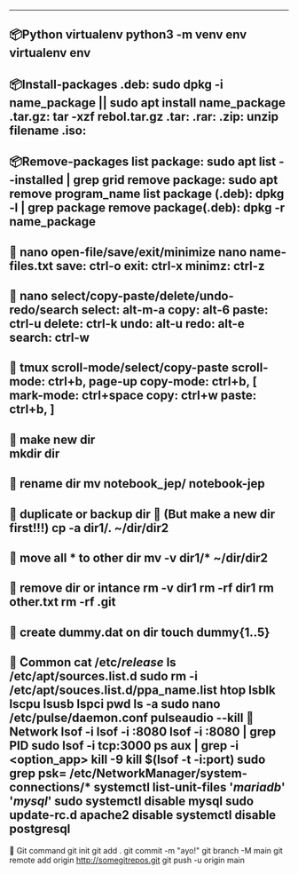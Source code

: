 -----------------------------
📦Python virtualenv
python3 -m venv env
virtualenv env
-----------------------------
📦Install-packages
.deb: sudo dpkg -i name_package || sudo apt install name_package
.tar.gz: tar -xzf rebol.tar.gz
.tar:
.rar:
.zip: unzip filename
.iso:
-----------------------------
📦Remove-packages
list package: sudo apt list --installed | grep grid
remove package: sudo apt remove program_name
list package (.deb): dpkg -l | grep package
remove package(.deb): dpkg -r name_package
-----------------------------
🎏 nano open-file/save/exit/minimize
nano name-files.txt
save: ctrl-o
exit: ctrl-x
minimz: ctrl-z
-----------------------------
🎏 nano select/copy-paste/delete/undo-redo/search
select: alt-m-a
copy: alt-6
paste: ctrl-u
delete: ctrl-k
undo: alt-u
redo: alt-e
search: ctrl-w
-----------------------------
🎏 tmux scroll-mode/select/copy-paste
scroll-mode: ctrl+b, page-up
copy-mode: ctrl+b, [
mark-mode: ctrl+space
copy: ctrl+w
paste: ctrl+b, ]
-----------------------------
🍕 make new dir  
mkdir dir
-----------------------------
🍕 rename dir
mv notebook_jep/ notebook-jep
-----------------------------
🍕 duplicate or backup dir 
🍕 (But make a new dir first!!!)
cp -a dir1/. ~/dir/dir2
-----------------------------
🍕 move all * to other dir
mv -v dir1/* ~/dir/dir2
-----------------------------
🍕 remove dir or intance
rm -v dir1
rm -rf dir1
rm other.txt
rm -rf .git
----------------------------
🎏 create dummy.dat on dir
touch dummy{1..5}
---------------------------
🎏 Common
cat /etc/*release*
ls /etc/apt/sources.list.d
sudo rm -i /etc/apt/souces.list.d/ppa_name.list
htop
lsblk
lscpu
lsusb
lspci
pwd
ls -a
sudo nano /etc/pulse/daemon.conf 
pulseaudio --kill
🎏 Network 
lsof -i
lsof -i :8080
lsof -i :8080 | grep PID
sudo lsof -i tcp:3000 
ps aux | grep -i <option_app>
kill -9 <PID>
kill $(lsof -t -i:port)
sudo grep psk= /etc/NetworkManager/system-connections/*
systemctl list-unit-files '*mariadb*' '*mysql*'
sudo systemctl disable mysql
sudo update-rc.d apache2 disable
systemctl disable postgresql
-----------------------------
🎏 Git command
git init
git add .
git commit -m "ayo!"
git branch -M main
git remote add origin http://somegitrepos.git
git push -u origin main

